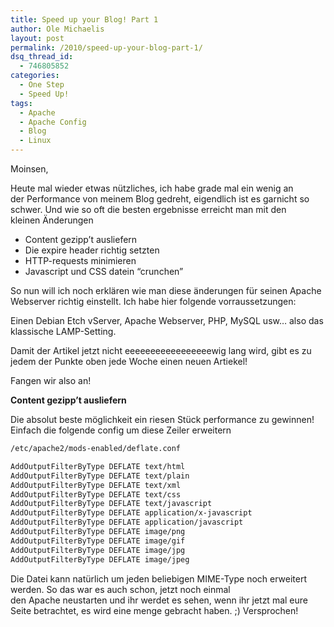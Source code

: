 ```yaml
---
title: Speed up your Blog! Part 1
author: Ole Michaelis
layout: post
permalink: /2010/speed-up-your-blog-part-1/
dsq_thread_id:
  - 746805852
categories:
  - One Step
  - Speed Up!
tags:
  - Apache
  - Apache Config
  - Blog
  - Linux
---
```


Moinsen,

Heute mal wieder etwas nützliches, ich habe grade mal ein wenig an der Performance von meinem Blog gedreht, eigendlich ist es garnicht so schwer. Und wie so oft die besten ergebnisse erreicht man mit den kleinen Änderungen

*   Content gezipp’t ausliefern
*   Die expire header richtig setzten
*   HTTP-requests minimieren
*   Javascript und CSS datein “crunchen”

So nun will ich noch erklären wie man diese änderungen für seinen Apache Webserver richtig einstellt. Ich habe hier folgende vorraussetzungen:

Einen Debian Etch vServer, Apache Webserver, PHP, MySQL usw… also das klassische LAMP-Setting.

Damit der Artikel jetzt nicht eeeeeeeeeeeeeeeeewig lang wird, gibt es zu jedem der Punkte oben jede Woche einen neuen Artiekel!

Fangen wir also an!

**Content gezipp’t ausliefern**

Die absolut beste möglichkeit ein riesen Stück performance zu gewinnen! Einfach die folgende config um diese Zeiler erweitern

```bash
/etc/apache2/mods-enabled/deflate.conf
```

```bash
AddOutputFilterByType DEFLATE text/html
AddOutputFilterByType DEFLATE text/plain
AddOutputFilterByType DEFLATE text/xml
AddOutputFilterByType DEFLATE text/css
AddOutputFilterByType DEFLATE text/javascript
AddOutputFilterByType DEFLATE application/x-javascript
AddOutputFilterByType DEFLATE application/javascript
AddOutputFilterByType DEFLATE image/png
AddOutputFilterByType DEFLATE image/gif
AddOutputFilterByType DEFLATE image/jpg
AddOutputFilterByType DEFLATE image/jpeg
```

Die Datei kann natürlich um jeden beliebigen MIME-Type noch erweitert werden. So das war es auch schon, jetzt noch einmal den Apache neustarten und ihr werdet es sehen, wenn ihr jetzt mal eure Seite betrachtet, es wird eine menge gebracht haben. ;) Versprochen!